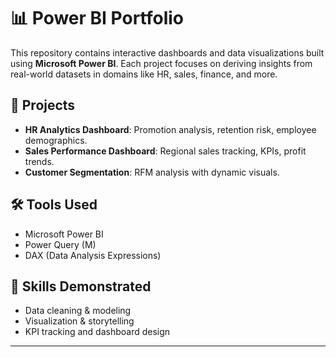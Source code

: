 # 📊 Power BI Portfolio

This repository contains interactive dashboards and data visualizations built using **Microsoft Power BI**. Each project focuses on deriving insights from real-world datasets in domains like HR, sales, finance, and more.

## 🚀 Projects

- **HR Analytics Dashboard**: Promotion analysis, retention risk, employee demographics.
- **Sales Performance Dashboard**: Regional sales tracking, KPIs, profit trends.
- **Customer Segmentation**: RFM analysis with dynamic visuals.

## 🛠 Tools Used
- Microsoft Power BI
- Power Query (M)
- DAX (Data Analysis Expressions)

## 🧠 Skills Demonstrated
- Data cleaning & modeling
- Visualization & storytelling
- KPI tracking and dashboard design

---
